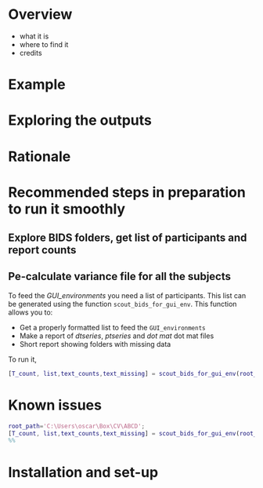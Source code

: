 # Overview
 - what it is
 - where to find it
 - credits
# Example

# Exploring the outputs

# Rationale

# Recommended steps in preparation to run it smoothly 

## Explore BIDS folders, get list of participants and report counts

## Pe-calculate variance file for all the subjects

To feed the *GUI_environments* you need a list of participants. This list can be generated using the function `scout_bids_for_gui_env`. This function allows you to:

- Get a properly formatted list to feed the `GUI_environments`
- Make a report of *dtseries*, *ptseries* and *dot mat* dot mat files
- Short report showing folders with missing data

To run it, 
```matlab
[T_count, list,text_counts,text_missing] = scout_bids_for_gui_env(root_path)
```
# Known issues

```matlab
root_path='C:\Users\oscar\Box\CV\ABCD';
[T_count, list,text_counts,text_missing] = scout_bids_for_gui_env(root_path)
%% 
```

# Installation and set-up